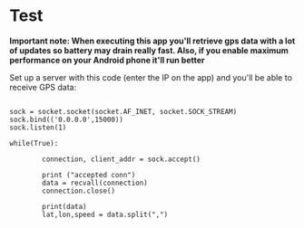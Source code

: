 # Test

__Important note: When executing this app you'll retrieve gps data with a lot of updates so battery may drain really fast. Also, if you enable maximum performance on your Android phone it'll run better__

Set up a server with this code (enter the IP on the app) and you'll be able to receive GPS data:

```import socket

sock = socket.socket(socket.AF_INET, socket.SOCK_STREAM)
sock.bind(('0.0.0.0',15000))
sock.listen(1)

while(True):

        connection, client_addr = sock.accept()

        print ("accepted conn")
        data = recvall(connection)
        connection.close()

        print(data)
        lat,lon,speed = data.split(",")
